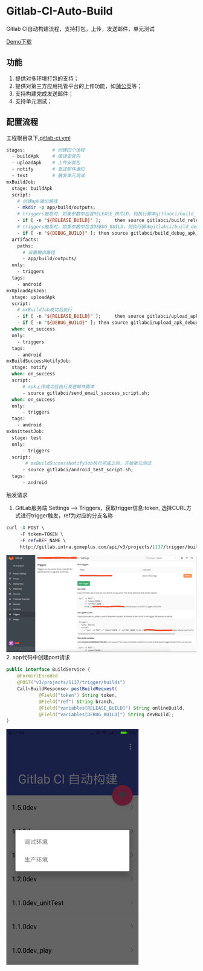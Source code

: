 # Gitlab-CI-Auto-Build
Gitlab CI自动构建流程，支持打包，上传，发送邮件，单元测试

[Demo下载](https://fir.im/pt32)

功能
---
1. 提供对多环境打包的支持；
2. 提供对第三方应用托管平台的上传功能，如[蒲公英](https://www.pgyer.com)等；
3. 支持构建完成发送邮件；
4. 支持单元测试；  

配置流程
-------
工程根目录下[.gitlab-ci.yml](.gitlab-ci.yml)  

```perl
stages:          # 创建四个流程
  - buildApk     # 编译安装包
  - uploadApk    # 上传安装包
  - notify       # 发送邮件通知
  - test         # 触发单元测试
mxBuildJob:
  stage: buildApk
  script:
    # 创建apk输出路径
    - mkdir -p app/build/outputs;
    # triggers触发时，如果参数中包含RELEASE_BUILD，则执行脚本gitlabci/build_release_apk_script.sh  
    - if [ -n "${RELEASE_BUILD}" ];     then source gitlabci/build_release_apk_script.sh; fi;
    # triggers触发时，如果参数中包含DEBUG_BUILD，则执行脚本gitlabci/build_debug_apk_script.sh 
    - if [ -n "${DEBUG_BUILD}" ]; then source gitlabci/build_debug_apk_script.sh; fi;
  artifacts:
    paths:
      # 设置输出路径 
      - app/build/outputs/
  only:
    - triggers
  tags:
    - android
mxUploadApkJob:
  stage: uploadApk
  script:
    # mxBuildJob成功后执行
    - if [ -n "${RELEASE_BUILD}" ];     then source gitlabci/upload_apk_release_script.sh; fi;
    - if [ -n "${DEBUG_BUILD}" ]; then source gitlabci/upload_apk_debug_script.sh; fi;
  when: on_success
  only:
    - triggers
  tags:
    - android
mxBuildSuccessNotifyJob:
  stage: notify
  when: on_success
  script:
      # apk上传成功后执行发送邮件脚本
      - source gitlabci/send_email_success_script.sh;
  when: on_success
  only:
      - triggers
  tags:
    - android
mxUnittestJob:
  stage: test
  only:
      - triggers
  script:
  	   # mxBuildSuccessNotifyJob执行完成之后，开始单元测试
      - source gitlabci/android_test_script.sh;
  tags:
      - android

```

触发请求  
1. GitLab服务端 Settings --> Triggers，获取trigger信息:token, 选择CURL方式进行trigger触发，ref为对应的分支名称  

```perl
curl -X POST \
     -F token=TOKEN \
     -F ref=REF_NAME \
     http://gitlab.intra.gomeplus.com/api/v3/projects/1137/trigger/builds
```  
![trigger信息](screenshots/gitlab_server_info.jpg)
2. app代码中创建post请求  

```java
public interface BuildService {
    @FormUrlEncoded
    @POST("v3/projects/1137/trigger/builds")
    Call<BuildResponse> postBuildRequest(
            @Field("token") String token,
            @Field("ref") String branch,
            @Field("variables[RELEASE_BUILD]") String onlineBuild,
            @Field("variables[DEBUG_BUILD]") String devBuild);
}
```  


<img src="screenshots/Screenshot_2017-09-05-19-04-32-263_com.wuhenzhizao.png" width = "350" />

